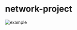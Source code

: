 # network-project

![example](https://private-user-images.githubusercontent.com/186633392/428036696-5c83efb9-220a-4959-baed-7d24b5d49f2f.png?jwt=eyJhbGciOiJIUzI1NiIsInR5cCI6IkpXVCJ9.eyJpc3MiOiJnaXRodWIuY29tIiwiYXVkIjoicmF3LmdpdGh1YnVzZXJjb250ZW50LmNvbSIsImtleSI6ImtleTUiLCJleHAiOjE3NDMxNjgxODIsIm5iZiI6MTc0MzE2Nzg4MiwicGF0aCI6Ii8xODY2MzMzOTIvNDI4MDM2Njk2LTVjODNlZmI5LTIyMGEtNDk1OS1iYWVkLTdkMjRiNWQ0OWYyZi5wbmc_WC1BbXotQWxnb3JpdGhtPUFXUzQtSE1BQy1TSEEyNTYmWC1BbXotQ3JlZGVudGlhbD1BS0lBVkNPRFlMU0E1M1BRSzRaQSUyRjIwMjUwMzI4JTJGdXMtZWFzdC0xJTJGczMlMkZhd3M0X3JlcXVlc3QmWC1BbXotRGF0ZT0yMDI1MDMyOFQxMzE4MDJaJlgtQW16LUV4cGlyZXM9MzAwJlgtQW16LVNpZ25hdHVyZT1iNmRkNDBiOGU5ZDMyMWY5ODlkMzk0YWJjOTNjYzYyNTFhODAzMjMyMmU3ZGU5YzkzOWMwOTIwYTdmNjdiZGUzJlgtQW16LVNpZ25lZEhlYWRlcnM9aG9zdCJ9.Ue3sxEJMd-7fWido4kTYHQzeVvNDDXIykCFNsFzAlS8)
